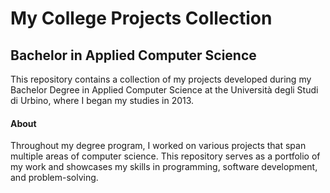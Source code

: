 # My College Projects Collection

## Bachelor in Applied Computer Science

This repository contains a collection of my projects developed during my Bachelor Degree in Applied Computer Science at the Università degli Studi di Urbino, where I began my studies in 2013.

#### About

Throughout my degree program, I worked on various projects that span multiple areas of computer science. This repository serves as a portfolio of my work and showcases my skills in programming, software development, and problem-solving.
